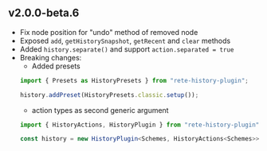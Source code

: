 ## v2.0.0-beta.6

- Fix node position for "undo" method of removed node
- Exposed `add`, `getHistorySnapshot`, `getRecent` and `clear` methods
- Added `history.separate()` and support `action.separated = true`
- Breaking changes:
  - Added presets
  ```ts
  import { Presets as HistoryPresets } from "rete-history-plugin";

  history.addPreset(HistoryPresets.classic.setup());
  ```
  - action types as second generic argument
  ```ts
  import { HistoryActions, HistoryPlugin } from "rete-history-plugin";

  const history = new HistoryPlugin<Schemes, HistoryActions<Schemes>>();
  ```
